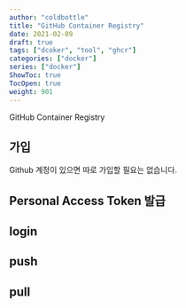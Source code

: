 ```yaml
---
author: "coldbottle"
title: "GitHub Container Registry"
date: 2021-02-09
draft: true
tags: ["dcoker", "tool", "ghcr"]
categories: ["docker"]
series: ["docker"]
ShowToc: true
TocOpen: true
weight: 901
---
```


GitHub Container Registry
## 가입

Github 계정이 있으면 따로 가입할 필요는 없습니다.



## Personal Access Token 발급

## login

## push

## pull


